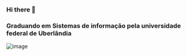 ### Hi there 👋
### Graduando em Sistemas de informação pela universidade federal de Uberlândia
![image](https://img.shields.io/badge/JavaScript-323330?style=for-the-badge&logo=javascript&logoColor=F7DF1E)
<!--
**ArthurGuardieiro/ArthurGuardieiro** is a ✨ _special_ ✨ repository because its `README.md` (this file) appears on your GitHub profile.

Here are some ideas to get you started:

- 🔭 I’m currently working on ...
- 🌱 I’m currently learning ...
- 👯 I’m looking to collaborate on ...
- 🤔 I’m looking for help with ...
- 💬 Ask me about ...
- 📫 How to reach me: ...
- 😄 Pronouns: ...
- ⚡ Fun fact: ...
-->
